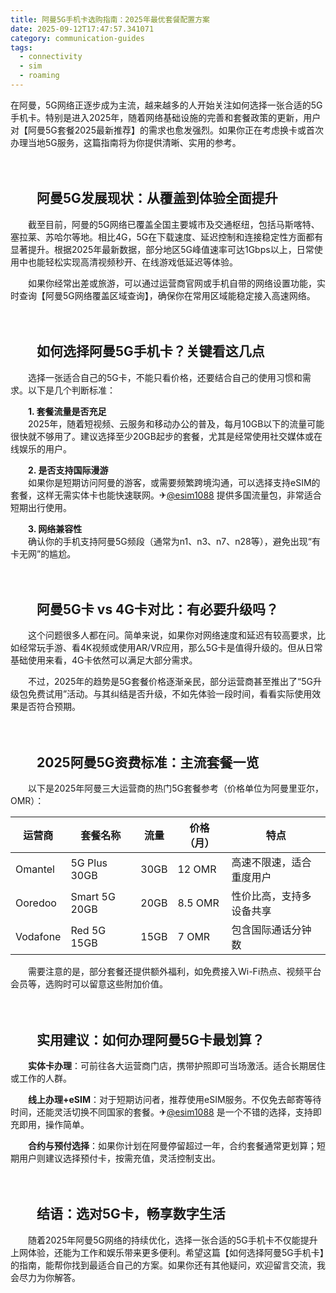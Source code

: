 ```yaml
---
title: 阿曼5G手机卡选购指南：2025年最优套餐配置方案
date: 2025-09-12T17:47:57.341071
category: communication-guides
tags:
  - connectivity
  - sim
  - roaming
---
```


在阿曼，5G网络正逐步成为主流，越来越多的人开始关注如何选择一张合适的5G手机卡。特别是进入2025年，随着网络基础设施的完善和套餐政策的更新，用户对【阿曼5G套餐2025最新推荐】的需求也愈发强烈。如果你正在考虑换卡或首次办理当地5G服务，这篇指南将为你提供清晰、实用的参考。

　　

## 　　阿曼5G发展现状：从覆盖到体验全面提升

　　截至目前，阿曼的5G网络已覆盖全国主要城市及交通枢纽，包括马斯喀特、塞拉莱、苏哈尔等地。相比4G，5G在下载速度、延迟控制和连接稳定性方面都有显著提升。根据2025年最新数据，部分地区5G峰值速率可达1Gbps以上，日常使用中也能轻松实现高清视频秒开、在线游戏低延迟等体验。

　　如果你经常出差或旅游，可以通过运营商官网或手机自带的网络设置功能，实时查询【阿曼5G网络覆盖区域查询】，确保你在常用区域能稳定接入高速网络。

　　

## 　　如何选择阿曼5G手机卡？关键看这几点

　　选择一张适合自己的5G卡，不能只看价格，还要结合自己的使用习惯和需求。以下是几个判断标准：

　　**1. 套餐流量是否充足**  
　　2025年，随着短视频、云服务和移动办公的普及，每月10GB以下的流量可能很快就不够用了。建议选择至少20GB起步的套餐，尤其是经常使用社交媒体或在线娱乐的用户。

　　**2. 是否支持国际漫游**  
　　如果你是短期访问阿曼的游客，或需要频繁跨境沟通，可以选择支持eSIM的套餐，这样无需实体卡也能快速联网。✈[@esim1088](https://t.me/s/esim1088) 提供多国流量包，非常适合短期出行使用。

　　**3. 网络兼容性**  
　　确认你的手机支持阿曼5G频段（通常为n1、n3、n7、n28等），避免出现“有卡无网”的尴尬。

　　

## 　　阿曼5G卡 vs 4G卡对比：有必要升级吗？

　　这个问题很多人都在问。简单来说，如果你对网络速度和延迟有较高要求，比如经常玩手游、看4K视频或使用AR/VR应用，那么5G卡是值得升级的。但从日常基础使用来看，4G卡依然可以满足大部分需求。

　　不过，2025年的趋势是5G套餐价格逐渐亲民，部分运营商甚至推出了“5G升级包免费试用”活动。与其纠结是否升级，不如先体验一段时间，看看实际使用效果是否符合预期。

　　

## 　　2025阿曼5G资费标准：主流套餐一览

　　以下是2025年阿曼三大运营商的热门5G套餐参考（价格单位为阿曼里亚尔，OMR）：

| 运营商 | 套餐名称 | 流量 | 价格（月） | 特点 |
|--------|----------|------|------------|------|
| Omantel | 5G Plus 30GB | 30GB | 12 OMR | 高速不限速，适合重度用户 |
| Ooredoo | Smart 5G 20GB | 20GB | 8.5 OMR | 性价比高，支持多设备共享 |
| Vodafone | Red 5G 15GB | 15GB | 7 OMR | 包含国际通话分钟数 |

　　需要注意的是，部分套餐还提供额外福利，如免费接入Wi-Fi热点、视频平台会员等，选购时可以留意这些附加价值。

　　

## 　　实用建议：如何办理阿曼5G卡最划算？

　　**实体卡办理**：可前往各大运营商门店，携带护照即可当场激活。适合长期居住或工作的人群。

　　**线上办理+eSIM**：对于短期访问者，推荐使用eSIM服务。不仅免去邮寄等待时间，还能灵活切换不同国家的套餐。✈[@esim1088](https://t.me/s/esim1088) 是一个不错的选择，支持即充即用，操作简单。

　　**合约与预付选择**：如果你计划在阿曼停留超过一年，合约套餐通常更划算；短期用户则建议选择预付卡，按需充值，灵活控制支出。

　　

## 　　结语：选对5G卡，畅享数字生活

　　随着2025年阿曼5G网络的持续优化，选择一张合适的5G手机卡不仅能提升上网体验，还能为工作和娱乐带来更多便利。希望这篇【如何选择阿曼5G手机卡】的指南，能帮你找到最适合自己的方案。如果你还有其他疑问，欢迎留言交流，我会尽力为你解答。